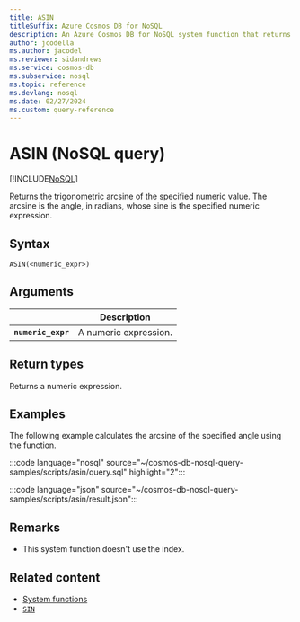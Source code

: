 ```yaml
---
title: ASIN
titleSuffix: Azure Cosmos DB for NoSQL
description: An Azure Cosmos DB for NoSQL system function that returns the trigonometric arcsine of the specified angle.
author: jcodella
ms.author: jacodel
ms.reviewer: sidandrews
ms.service: cosmos-db
ms.subservice: nosql
ms.topic: reference
ms.devlang: nosql
ms.date: 02/27/2024
ms.custom: query-reference
---
```


# ASIN (NoSQL query)

[!INCLUDE[NoSQL](../../includes/appliesto-nosql.md)]

Returns the trigonometric arcsine of the specified numeric value. The arcsine is the angle, in radians, whose sine is the specified numeric expression.

## Syntax

```nosql
ASIN(<numeric_expr>)  
```  

## Arguments

| | Description |
| --- | --- |
| **`numeric_expr`** | A numeric expression. |

## Return types

Returns a numeric expression.  

## Examples

The following example calculates the arcsine of the specified angle using the function.

:::code language="nosql" source="~/cosmos-db-nosql-query-samples/scripts/asin/query.sql" highlight="2":::  

:::code language="json" source="~/cosmos-db-nosql-query-samples/scripts/asin/result.json":::

## Remarks

- This system function doesn't use the index.

## Related content

- [System functions](system-functions.yml)
- [`SIN`](sin.md)
